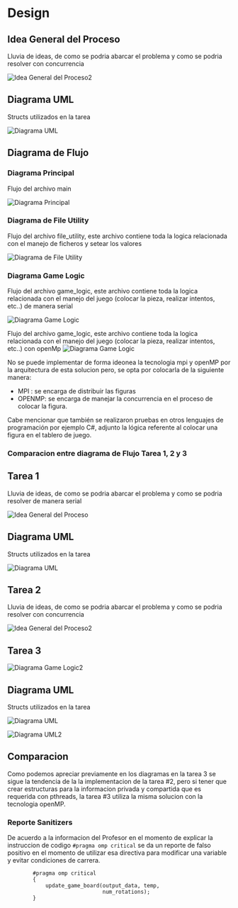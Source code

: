 # Design

## Idea General del Proceso

Lluvia de ideas, de como se podria abarcar el problema y como se podria resolver con concurrencia

![Idea General del Proceso2](newIdeas.PNG)

## Diagrama UML

Structs utilizados en la tarea

![Diagrama UML](UML.jpeg)

## Diagrama de Flujo

### Diagrama Principal

Flujo del archivo main

![Diagrama Principal](main.jpeg)

### Diagrama de File Utility

Flujo del archivo file_utility, este archivo contiene toda la logica relacionada con el manejo de ficheros y setear los valores 

![Diagrama de File Utility](file_utility.jpeg)

### Diagrama Game Logic

Flujo del archivo game_logic, este archivo contiene toda la logica relacionada con el manejo del juego (colocar la pieza, realizar intentos, etc..) de manera serial

![Diagrama Game Logic](game_logic.jpeg)

Flujo del archivo game_logic, este archivo contiene toda la logica relacionada con el manejo del juego (colocar la pieza, realizar intentos, etc..)  con openMp
![Diagrama Game Logic](tarea4.jpeg)

No se puede implementar de forma ideonea la tecnologia mpi y openMP por la arquitectura de esta solucion pero, se opta por colocarla de la siguiente manera:

* MPI : se encarga de distribuir las figuras 
* OPENMP: se encarga de manejar la concurrencia en el proceso de colocar la figura.


Cabe mencionar que también se realizaron pruebas en otros lenguajes de programación por ejemplo C#, adjunto la lógica referente al colocar una figura en el tablero de juego.

### Comparacion entre diagrama de Flujo Tarea 1, 2 y 3

## Tarea 1

Lluvia de ideas, de como se podria abarcar el problema y como se podria resolver de manera serial

![Idea General del Proceso](ideas.PNG)

## Diagrama UML

Structs utilizados en la tarea

![Diagrama UML](UML.jpeg)

## Tarea 2

Lluvia de ideas, de como se podria abarcar el problema y como se podria resolver con concurrencia

![Idea General del Proceso2](newIdeas.PNG)

## Tarea 3
![Diagrama Game Logic2](newDiagrama.jpeg)

## Diagrama UML

Structs utilizados en la tarea

![Diagrama UML](UML.jpeg)

![Diagrama UML2](newStructures.jpeg)

## Comparacion

Como podemos apreciar previamente en los diagramas en la tarea 3 se sigue la tendencia de la la implementacion de la tarea #2, pero si tener que crear estructuras para la informacion privada y compartida que es requerida con pthreads, la tarea #3 utiliza la misma solucion con la tecnologia openMP.


### Reporte Sanitizers

De acuerdo a la informacion del Profesor en el momento de explicar la instruccion de codigo `#pragma omp critical`
se da un reporte de falso positivo en el momento de utilizar esa directiva para modificar una variable y evitar condiciones de carrera.

            #pragma omp critical
            {
                update_game_board(output_data, temp,
                                  num_rotations);
            }

